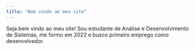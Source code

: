 ```yaml
---
title: "Bem vindo ao meu site"
---
```

Seja bem vindo ao meu site!
Sou estudante de Análise e Desenvolvimento de Sistemas, me formo em 2022
e busco primeiro emprego como desenvolvedor.

